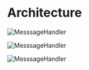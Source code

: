 # Architecture

![MesssageHandler](/documentation/images/architecture.png)

![MesssageHandler](/documentation/images/architecture-iot.png)

![MesssageHandler](/documentation/images/architecture-business.png)